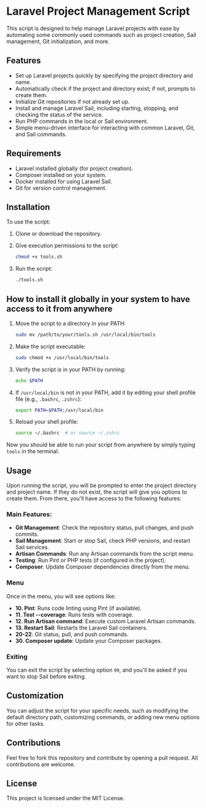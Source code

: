 # Laravel Project Management Script

This script is designed to help manage Laravel projects with ease by automating some commonly used commands such as project creation, Sail management, Git initialization, and more.

## Features

- Set up Laravel projects quickly by specifying the project directory and name.
- Automatically check if the project and directory exist; if not, prompts to create them.
- Initialize Git repositories if not already set up.
- Install and manage Laravel Sail, including starting, stopping, and checking the status of the service.
- Run PHP commands in the local or Sail environment.
- Simple menu-driven interface for interacting with common Laravel, Git, and Sail commands.

## Requirements

- Laravel installed globally (for project creation).
- Composer installed on your system.
- Docker installed for using Laravel Sail.
- Git for version control management.

## Installation

To use the script:

1. Clone or download the repository.
2. Give execution permissions to the script:

    ```bash
    chmod +x tools.sh
    ```

3. Run the script:

    ```bash
    ./tools.sh
    ```

## How to install it globally in your system to have access to it from anywhere

1. Move the script to a directory in your PATH:

    ```bash
    sudo mv /path/to/your/tools.sh /usr/local/bin/tools
    ```

2. Make the script executable:

    ```bash
    sudo chmod +x /usr/local/bin/tools
    ```

3. Verify the script is in your PATH by running:

    ```bash
    echo $PATH
    ```

4. If `/usr/local/bin` is not in your PATH, add it by editing your shell profile file (e.g., `.bashrc`, `.zshrc`):

    ```bash
    export PATH=$PATH:/usr/local/bin
    ```

5. Reload your shell profile:

    ```bash
    source ~/.bashrc  # or source ~/.zshrc
    ```

Now you should be able to run your script from anywhere by simply typing `tools` in the terminal.


## Usage

Upon running the script, you will be prompted to enter the project directory and project name. If they do not exist, the script will give you options to create them. From there, you'll have access to the following features:

### Main Features:
- **Git Management**: Check the repository status, pull changes, and push commits.
- **Sail Management**: Start or stop Sail, check PHP versions, and restart Sail services.
- **Artisan Commands**: Run any Artisan commands from the script menu.
- **Testing**: Run Pint or PHP tests (if configured in the project).
- **Composer**: Update Composer dependencies directly from the menu.

### Menu

Once in the menu, you will see options like:

- **10. Pint**: Runs code linting using Pint (if available).
- **11. Test --coverage**: Runs tests with coverage.
- **12. Run Artisan command**: Execute custom Laravel Artisan commands.
- **13. Restart Sail**: Restarts the Laravel Sail containers.
- **20-22**: Git status, pull, and push commands.
- **30. Composer update**: Update your Composer packages.

### Exiting

You can exit the script by selecting option `99`, and you'll be asked if you want to stop Sail before exiting.

## Customization

You can adjust the script for your specific needs, such as modifying the default directory path, customizing commands, or adding new menu options for other tasks.

## Contributions

Feel free to fork this repository and contribute by opening a pull request. All contributions are welcome.

## License

This project is licensed under the MIT License.
